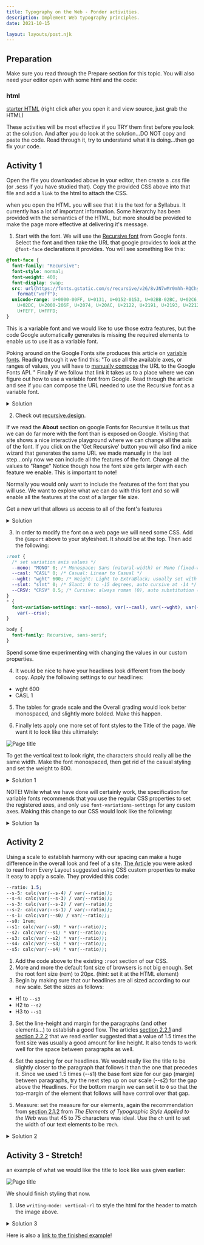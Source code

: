 ```yaml
---
title: Typography on the Web - Ponder activities.
description: Implement Web typography principles.
date: 2021-10-15

layout: layouts/post.njk
---
```


## Preparation

Make sure you read through the Prepare section for this topic. You will also need your editor open with some html and the code:

### html

[starter HTML](https://byui-cit.github.io/advcss/modules/examples/syllabus/index.html) (right click after you open it and view source, just grab the HTML)

These activities will be most effective if you TRY them first before you look at the solution. And after you do look at the solution...DO NOT copy and paste the code. Read through it, try to understand what it is doing...then go fix your code.

## Activity 1

Open the file you downloaded above in your editor, then create a .css file (or .scss if you have studied that). Copy the provided CSS above into that file and add a `link` to the html to attach the CSS.

when you open the HTML you will see that it is the text for a Syllabus. It currently has a lot of important information. Some hierarchy has been provided with the semantics of the HTML, but more should be provided to make the page more effective at delivering it's message.

1. Start with the font. We will use the [Recursive font](https://fonts.google.com/specimen/Recursive?vfaxis=slnt#standard-styles) from Google fonts. Select the font and then take the URL that google provides to look at the `@font-face` declarations it provides. You will see something like this:

```css
@font-face {
  font-family: "Recursive";
  font-style: normal;
  font-weight: 400;
  font-display: swap;
  src: url(https://fonts.gstatic.com/s/recursive/v26/8vJN7wMr0mhh-RQChyHEH06TlXhq_gukbYrFMk1QuAIcyEwG_X-dpEfaE5YaERmK-CImKsvxvU-MXGX2fSqasNfUvz2xbXfn1uEQadCCk317tQtBCYCK6v8.woff)
    format("woff");
  unicode-range: U+0000-00FF, U+0131, U+0152-0153, U+02BB-02BC, U+02C6, U+02DA,
    U+02DC, U+2000-206F, U+2074, U+20AC, U+2122, U+2191, U+2193, U+2212, U+2215,
    U+FEFF, U+FFFD;
}
```

This is a variable font and we would like to use those extra features, but the code Google automatically generates is missing the required elements to enable us to use it as a variable font.

Poking around on the Google Fonts site produces this article on [variable fonts](https://web.dev/variable-fonts/). Reading through it we find this: "To use all the available axes, or ranges of values, you will have to [manually compose](https://developers.google.com/fonts/docs/css2) the URL to the Google Fonts API. " Finally if we follow that link it takes us to a place where we can figure out how to use a variable font from Google. Read through the article and see if you can compose the URL needed to use the Recursive font as a variable font.

<details>
<summary>Solution</summary>

```css
@import url("https://fonts.googleapis.com/css2?family=Recursive:wght@-300..800&display=swap");
```

</details>

2. Check out [recursive.design](https://www.recursive.design/).

If we read the **About** section on google Fonts for Recursive it tells us that we can do far more with the font than is exposed on Google. Visiting that site shows a nice interactive playground where we can change all the axis of the font. If you click on the 'Get Recursive' button you will also find a nice wizard that generates the same URL we made manually in the last step...only now we can include all the features of the font. Change all the values to "Range" Notice though how the font size gets larger with each feature we enable. This is important to note!

Normally you would only want to include the features of the font that you will use. We want to explore what we can do with this font and so will enable all the features at the cost of a larger file size.

Get a new url that allows us access to all of the font's features

<details>
<summary>Solution</summary>

```css
@import url("https://fonts.googleapis.com/css2?family=Recursive:slnt,wght,CASL,CRSV,MONO@-15..0,300..800,0..1,0..1,0..1&display=swap");
```

</details>

3. In order to modify the font on a web page we will need some CSS. Add the `@import` above to your stylesheet. It should be at the top. Then add the following:

```css
:root {
  /* set variation axis values */
  --mono: "MONO" 0; /* Monospace: Sans (natural-width) or Mono (fixed-width) */
  --casl: "CASL" 0; /* Casual: Linear to Casual */
  --wght: "wght" 600; /* Weight: Light to ExtraBlack; usually set with `font-weight` */
  --slnt: "slnt" 0; /* Slant: 0 to -15 degrees, auto cursive at -14 */
  --CRSV: "CRSV" 0.5; /* Cursive: always roman (0), auto substitution (.5), or always cursive (1) */
}
* {
  font-variation-settings: var(--mono), var(--casl), var(--wght), var(--slnt),
    var(--crsv);
}

body {
  font-family: Recursive, sans-serif;
}
```

Spend some time experimenting with changing the values in our custom properties.

4. It would be nice to have your headlines look different from the body copy. Apply the following settings to our headlines:

- wght 600
- CASL 1

5. The tables for grade scale and the Overall grading would look better monospaced, and slightly more bolded. Make this happen.

6. Finally lets apply one more set of font styles to the Title of the page. We want it to look like this ultimately:

![Page title](../../../../img/typography-ponder-title.png)

To get the vertical text to look right, the characters should really all be the same width. Make the font monospaced, then get rid of the casual styling and set the weight to 800.

<details>
<summary>Solution 1</summary>

```css
@import url("https://fonts.googleapis.com/css2?family=Recursive:slnt,wght,CASL,CRSV,MONO@-15..0,300..800,0..1,0..1,0..1&display=swap");

:root {
  /* set variation axis values */
  --mono: "MONO" 0; /* Monospace: Sans (natural-width) or Mono (fixed-width) */
  --casl: "CASL" 0; /* Casual: Linear to Casual */
  --wght: "wght" 300; /* Weight: Light to ExtraBlack; usually set with `font-weight` */
  --slnt: "slnt" 0; /* Slant: 0 to -15 degrees, auto cursive at -14 */
  --crsv: "CRSV" 0.5; /* Cursive: always roman (0), auto substitution (.5), or always cursive (1) */
}

* {
  font-variation-settings: var(--mono), var(--casl), var(--wght), var(--slnt),
    var(--crsv);
}

body {
  font-family: Recursive, sans-serif;
}

h1,
h2,
h3 {
  --wght: "wght" 600;
  --casl: "CASL" 1;
}

.mono {
  --mono: "mono" 1;
  --wght: "wght" 400;
}

.header-banner h1,
.header-banner h2 {
  --mono: "MONO" 1;
  --casl: "CASL" 0;
  --wght: "wght" 800;
}
```

</details>

NOTE! While what we have done will certainly work, the specification for variable fonts recommends that you use the regular CSS properties to set the registered axes, and only use `font-variations-settings` for any custom axes. Making this change to our CSS would look like the following:

<details>
<summary>Solution 1a</summary>

```css
@import url("https://fonts.googleapis.com/css2?family=Recursive:slnt,wght,CASL,CRSV,MONO@-15..0,300..800,0..1,0..1,0..1&display=swap");

:root {
  /* set variation axis values */
  --mono: "MONO" 0; /* Monospace: Sans (natural-width) or Mono (fixed-width) */
  --casl: "CASL" 0; /* Casual: Linear to Casual */
  --wght: 300; /* Weight: Light to ExtraBlack; usually set with `font-weight` */
  --slnt: 0deg; /* Slant: 0 to -15 degrees, auto cursive at -14 */
  --crsv: "CRSV" 0.5; /* Cursive: always roman (0), auto substitution (.5), or always cursive (1) */
}

* {
  font-weight: var(--wght);
  font-style: oblique var(--slnt);
  font-variation-settings: var(--mono), var(--casl), var(--crsv);
}

body {
  font-family: Recursive, sans-serif;
}

h1,
h2,
h3 {
  --wght: 600;
  --casl: "CASL" 1;
}

.mono {
  --mono: "mono" 1;
  --wght: 400;
}

.header-banner h1,
.header-banner h2 {
  --mono: "MONO" 1;
  --casl: "CASL" 0;
  --wght: 800;
}
```

</details>

## Activity 2

Using a scale to establish harmony with our spacing can make a huge difference in the overall look and feel of a site. [The Article](https://every-layout.dev/rudiments/modular-scale/) you were asked to read from Every Layout suggested using CSS custom properties to make it easy to apply a scale. They provided this code:

```css
--ratio: 1.5;
--s-5: calc(var(--s-4) / var(--ratio));
--s-4: calc(var(--s-3) / var(--ratio));
--s-3: calc(var(--s-2) / var(--ratio));
--s-2: calc(var(--s-1) / var(--ratio));
--s-1: calc(var(--s0) / var(--ratio));
--s0: 1rem;
--s1: calc(var(--s0) * var(--ratio));
--s2: calc(var(--s1) * var(--ratio));
--s3: calc(var(--s2) * var(--ratio));
--s4: calc(var(--s3) * var(--ratio));
--s5: calc(var(--s4) * var(--ratio));
```

1.  Add the code above to the existing `:root` section of our CSS.
2.  More and more the default font size of browsers is not big enough. Set the root font size (rem) to 20px. (hint: set it at the HTML element)
3.  Begin by making sure that our headlines are all sized according to our new scale. Set the sizes as follows:

- H1 to `--s3`
- H2 to `--s2`
- H3 to `--s1`

3.  Set the line-height and margin for the paragraphs (and other elements...) to establish a good flow. The articles [section 2.2.1](http://webtypography.net/2.2.1) and [section 2.2.2](http://webtypography.net/2.2.2) that we read earlier suggested that a value of 1.5 times the font size was usually a good amount for line height. It also tends to work well for the space between paragraphs as well.

4.  Set the spacing for our headlines. We would really like the title to be slightly closer to the paragraph that follows it than the one that precedes it. Since we used 1.5 times (--s1) the base font size for our gap (margin) between paragraphs, try the next step up on our scale (--s2) for the gap above the Headlines. For the bottom margin we can set it to `0` so that the top-margin of the element that follows will have control over that gap.

5.  Measure: set the measure for our elements, again the recommendation from [section 2.1.2](http://webtypography.net/2.1.2) from _The Elements of Typographic Style Applied to the Web_ was that 45 to 75 characters was ideal. Use the `ch` unit to set the width of our text elements to be `70ch`.

<details>
<summary>Solution 2</summary>

```css
@import url("https://fonts.googleapis.com/css2?family=Recursive:slnt,wght,CASL,CRSV,MONO@-15..0,300..800,0..1,0..1,0..1&display=swap");

:root {
  --ratio: 1.5;
  --s-5: calc(var(--s-4) / var(--ratio));
  --s-4: calc(var(--s-3) / var(--ratio));
  --s-3: calc(var(--s-2) / var(--ratio));
  --s-2: calc(var(--s-1) / var(--ratio));
  --s-1: calc(var(--s0) / var(--ratio));
  --s0: 1rem;
  --s1: calc(var(--s0) * var(--ratio));
  --s2: calc(var(--s1) * var(--ratio));
  --s3: calc(var(--s2) * var(--ratio));
  --s4: calc(var(--s3) * var(--ratio));
  --s5: calc(var(--s4) * var(--ratio));

  --font-color: #333;
  /* set variation axis values */
  --mono: "MONO" 0; /* Monospace: Sans (natural-width) or Mono (fixed-width) */
  --casl: "CASL" 0; /* Casual: Linear to Casual */
  --wght: 300; /* Weight: Light to ExtraBlack; usually set with `font-weight` */
  --slnt: 0deg; /* Slant: 0 to -15 degrees, auto cursive at -14 */
  --crsv: "CRSV" 0.5; /* Cursive: always roman (0), auto substitution (.5), or always cursive (1) */
}

* {
  font-weight: var(--wght);
  font-style: oblique var(--slnt);
  font-variation-settings: var(--mono), var(--casl), var(--crsv);
}
html {
  font-size: 20px; // Set the Root EM value
}
body {
  color: var(--font-color);
  font-family: Recursive, sans-serif;
}

h1 {
  font-size: var(--s3);
}
h2 {
  font-size: var(--s2);
}
h3 {
  font-size: var(--s1);
}
h1,
h2,
h3 {
  --wght: 600;
  --casl: "CASL" 1;
  margin-top: var(--s2);
  margin-bottom: 0;
}

p,
ul,
ol,
dd {
  line-height: var(--s1);
  margin: var(--s1);
  max-width: 66ch;
}

.mono {
  --mono: "mono" 1;
  --wght: 400;
}

.header-banner h1,
.header-banner h2 {
  --mono: "MONO" 1;
  --casl: "CASL" 0;
  --wght: 800;
}
```

</details>

## Activity 3 - Stretch!

an example of what we would like the title to look like was given earlier:

![Page title](../../../../img/typography-ponder-title.png)

We should finish styling that now.

1. Use `writing-mode: vertical-rl` to style the html for the header to match the image above.

<details>
<summary>Solution 3</summary>

```css
.header-banner {
  height: 4em;
  padding: var(--s-1);
  background-color: #ddd;
 }
  .header-banner h1,
  .header-banner h2 {
    --mono: "MONO" 1;
    --casl: "CASL" 0;
    --wght: 800;
  }
  .header-banner > div {
    display: flex;
    flex-direction: row-reverse;
    justify-content: flex-end;
    gap: var(--s-1);
  }
  .header-banner h2 {
    writing-mode: vertical-rl;
    height: 4em;
    line-height: 0.8;
    margin: 0;
  }
  .header-banner h1 {
    margin: 0;
  }
}

/* If you wanted to use SCSS it could look like this:
.header-banner {
  height: 4em;
  padding: var(--s-1);
  background-color: #ddd;
  & h1,
  & h2 {
    --mono: "MONO" 1;
    --casl: "CASL" 0;
    --wght: 800;
  }
  > div {
    display: flex;
    flex-direction: row-reverse;
    justify-content: flex-end;
    gap: var(--s-1);
  }
  h2 {
    writing-mode: vertical-rl;
    height: 4em;
    line-height: 0.8;
    margin: 0;
  }
  h1 {
    margin: 0;
  }
} */
```

</details>

Here is also a [link to the finished example](https://byui-cit.github.io/advcss/modules/examples/syllabus/)!
